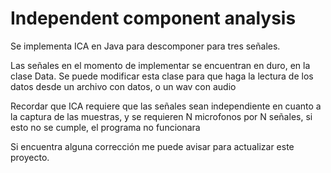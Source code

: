 # Independent component analysis

Se implementa ICA en Java para descomponer para tres señales. 

Las señales en el momento de implementar se encuentran en duro, en la clase Data. Se puede modificar esta clase para que haga la lectura de los datos desde un archivo con datos, o un wav con audio

Recordar que ICA requiere que las señales sean independiente en cuanto a la captura de las muestras, y se requieren N microfonos por N señales, si esto no se cumple, el programa no funcionara

Si encuentra alguna corrección me  puede avisar para actualizar este proyecto. 

